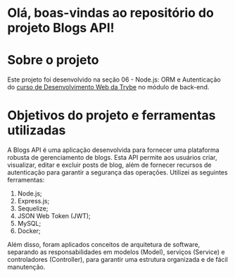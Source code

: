 # Olá, boas-vindas ao repositório do projeto Blogs API!

# Sobre o projeto

Este projeto foi desenvolvido na seção 06 - Node.js: ORM e Autenticação do [curso de Desenvolvimento Web da Trybe](https://www.betrybe.com/formacao-desenvolvimento-web) no módulo de back-end. <br>

# Objetivos do projeto e ferramentas utilizadas

A Blogs API é uma aplicação desenvolvida para fornecer uma plataforma robusta de gerenciamento de blogs. Esta API permite aos usuários criar, visualizar, editar e excluir posts de blog, além de fornecer recursos de autenticação para garantir a segurança das operações. Utilizei as seguintes ferramentas:

1. Node.js;
2. Express.js;
3. Sequelize;
4. JSON Web Token (JWT);
5. MySQL;
6. Docker;

Além disso, foram aplicados conceitos de arquitetura de software, separando as responsabilidades em modelos (Model), serviços (Service) e controladores (Controller), para garantir uma estrutura organizada e de fácil manutenção. <br>
